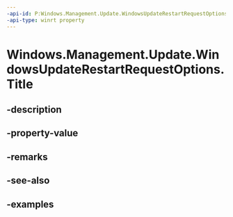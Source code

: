 ```yaml
---
-api-id: P:Windows.Management.Update.WindowsUpdateRestartRequestOptions.Title
-api-type: winrt property
---
```


# Windows.Management.Update.WindowsUpdateRestartRequestOptions.Title

<!--
public string Title { get; set; }
-->


## -description

## -property-value

## -remarks

## -see-also

## -examples


